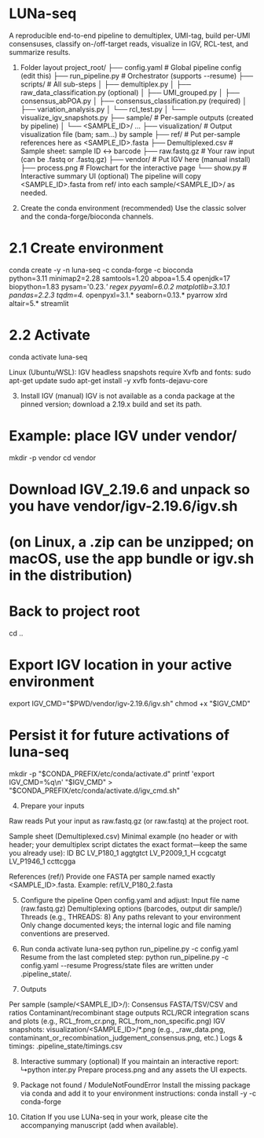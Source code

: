 # LUNa-seq
A reproducible end-to-end pipeline to demultiplex, UMI-tag, build per-UMI consensuses, classify on-/off-target reads, visualize in IGV, RCL-test, and summarize results.

1) Folder layout
project_root/
├── config.yaml                    # Global pipeline config (edit this)
├── run_pipeline.py                # Orchestrator (supports --resume)
├── scripts/                       # All sub-steps
│   ├── demultiplex.py
│   ├── raw_data_classification.py         (optional)
│   ├── UMI_grouped.py
│   ├── consensus_abPOA.py
│   ├── consensus_classification.py  (required)
│   ├── variation_analysis.py
│   └── rcl_test.py
│   └── visualize_igv_snapshots.py
├── sample/                        # Per-sample outputs (created by pipeline)
│   └── <SAMPLE_ID>/ …
├── visualization/                 # Output visualization file (bam; sam...) by sample
├── ref/                           # Put per-sample references here as <SAMPLE_ID>.fasta
├── Demultiplexed.csv              # Sample sheet: sample ID ↔ barcode
├── raw.fastq.gz                   # Your raw input (can be .fastq or .fastq.gz)
├── vendor/                        # Put IGV here (manual install)
├── process.png                    # Flowchart for the interactive page
└── show.py                       # Interactive summary UI (optional)
The pipeline will copy <SAMPLE_ID>.fasta from ref/ into each sample/<SAMPLE_ID>/ as needed.

2) Create the conda environment (recommended)
Use the classic solver and the conda-forge/bioconda channels.
# 2.1 Create environment
conda create -y -n luna-seq -c conda-forge -c bioconda \
  python=3.11 minimap2=2.28 samtools=1.20 abpoa=1.5.4 openjdk=17 \
  biopython=1.83 pysam='0.23.*' regex pyyaml=6.0.2 matplotlib=3.10.1 \
  pandas=2.2.3 tqdm=4.* openpyxl=3.1.* seaborn=0.13.* pyarrow xlrd altair=5.* streamlit
# 2.2 Activate
conda activate luna-seq

Linux (Ubuntu/WSL): IGV headless snapshots require Xvfb and fonts:
sudo apt-get update
sudo apt-get install -y xvfb fonts-dejavu-core

3) Install IGV (manual)
IGV is not available as a conda package at the pinned version; download a 2.19.x build and set its path.

# Example: place IGV under vendor/
mkdir -p vendor
cd vendor
# Download IGV_2.19.6 and unpack so you have vendor/igv-2.19.6/igv.sh
# (on Linux, a .zip can be unzipped; on macOS, use the app bundle or igv.sh in the distribution)

# Back to project root
cd ..

# Export IGV location in your active environment
export IGV_CMD="$PWD/vendor/igv-2.19.6/igv.sh"
chmod +x "$IGV_CMD"

# Persist it for future activations of luna-seq
mkdir -p "$CONDA_PREFIX/etc/conda/activate.d"
printf 'export IGV_CMD=%q\n' "$IGV_CMD" > "$CONDA_PREFIX/etc/conda/activate.d/igv_cmd.sh"

4) Prepare your inputs

Raw reads
Put your input as raw.fastq.gz (or raw.fastq) at the project root.

Sample sheet (Demultiplexed.csv)
Minimal example (no header or with header; your demultiplex script dictates the exact format—keep the same you already use):
ID	BC
LV_P180_1	aggtgtct
LV_P2009_1_H	ccgcatgt
LV_P1946_1	ccttcgga

References (ref/)
Provide one FASTA per sample named exactly <SAMPLE_ID>.fasta.
Example: ref/LV_P180_2.fasta

5) Configure the pipeline
Open config.yaml and adjust:
Input file name (raw.fastq.gz)
Demultiplexing options (barcodes, output dir sample/)
Threads (e.g., THREADS: 8)
Any paths relevant to your environment
Only change documented keys; the internal logic and file naming conventions are preserved.

6) Run
conda activate luna-seq
python run_pipeline.py -c config.yaml
Resume from the last completed step:
python run_pipeline.py -c config.yaml --resume
Progress/state files are written under .pipeline_state/.

7) Outputs

Per sample (sample/<SAMPLE_ID>/):
Consensus FASTA/TSV/CSV and ratios
Contaminant/recombinant stage outputs
RCL/RCR integration scans and plots (e.g., RCL_from_cr.png, RCL_from_non_specific.png)
IGV snapshots:
visualization/<SAMPLE_ID>/*.png (e.g., <ID>_raw_data.png, contaminant_or_recombination_judgement_consensus.png, etc.)
Logs & timings:
.pipeline_state/timings.csv

8) Interactive summary (optional)
If you maintain an interactive report:
↳python inter.py
Prepare process.png and any assets the UI expects.

9) Package not found / ModuleNotFoundError
Install the missing package via conda and add it to your environment instructions:
conda install -y -c conda-forge <package>

10) Citation
If you use LUNa-seq in your work, please cite the accompanying manuscript (add when available).
